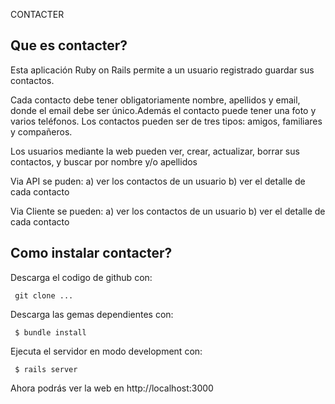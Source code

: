 CONTACTER

## Que es contacter?
Esta aplicación Ruby on Rails permite a un usuario registrado guardar
sus contactos.

Cada contacto debe tener obligatoriamente nombre, apellidos y email,
donde el email debe ser único.Además el contacto puede tener una foto y
varios teléfonos. Los contactos pueden ser de tres tipos: amigos,
familiares y compañeros.

Los usuarios mediante la web pueden ver, crear, actualizar, borrar sus
contactos, y buscar por nombre y/o apellidos

Via API se puden:
  a) ver los contactos de un usuario
  b) ver el detalle de cada contacto

Via Cliente se pueden:
  a) ver los contactos de un usuario
  b) ver el detalle de cada contacto

## Como instalar contacter?

Descarga el codigo de github con:

     git clone ...

Descarga las gemas dependientes con:

     $ bundle install

Ejecuta el servidor en modo development con:

     $ rails server

Ahora podrás ver la web en http://localhost:3000
